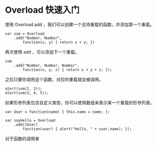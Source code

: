 # Overload 快速入门

使用 Overload.add ，我们可以创建一个支持重载的函数，并添加第一个重载。

	var sum = Overload
		.add("Number, Number",
			function(x, y) { return x + y; })

再次使用 add ，可以添加下一个重载。

	sum
		.add("Number, Number, Number",
			function(x, y, z) { return x + y + z; });

之后只要你调用这个函数，对应的重载就会被调用。

	alert(sum(1, 2));
	alert(sum(3, 4, 5));

如果形参列表包含自定义类型，你可以使用数组来表示某一个重载的形参列表。

	var User = function(name) { this.name = name; };
	
	var sayHello = Overload
		.add([User]
			function(user) { alert("Hello, " + user.name); });

对于函数的调用者